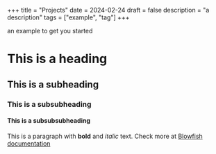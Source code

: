 +++
title = "Projects"
date = 2024-02-24
draft = false
description = "a description"
tags = ["example", "tag"]
+++

an example to get you started
# This is a heading
## This is a subheading
### This is a subsubheading
#### This is a subsubsubheading
This is a paragraph with **bold** and *italic* text.
Check more at [Blowfish documentation](https://blowfish.page/)
